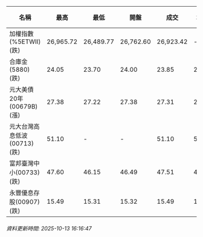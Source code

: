| 名稱 | 最高 | 最低 | 開盤 | 成交 | 均價 | 成交金額(億) | 昨收 | 漲跌幅 | 漲跌 | 總量 | 昨量 | 振幅 |
| -------- | -------- | -------- | -------- |-------- | -------- | -------- |-------- |-------- |-------- | -------- | -------- |-------- |
|加權指數(%5ETWII) (跌)|26,965.72|26,489.77|26,762.60|26,923.42|-|5,853.69|27,301.92|1.39%|378.50|10,089,377|0|1.74%|
|合庫金(5880) (跌)|24.05|23.70|24.00|23.85|23.86|4.45|24.05|0.83%|0.20|18,640|13,960|1.46%|
|元大美債20年(00679B) (漲)|27.38|27.22|27.38|27.31|27.28|18.38|26.90|1.52%|0.41|67,375|33,501|0.59%|
|元大台灣高息低波(00713) (跌)|51.10|-|-|51.10|50.88|7.68|51.40|0.58%|0.30|15,094|9,554|99.42%|
|富邦臺灣中小(00733) (跌)|47.60|46.15|46.49|47.51|47.21|0.565|48.45|1.94%|0.94|1,196|1,218|2.99%|
|永豐優息存股(00907) (跌)|15.49|15.31|15.32|15.49|15.38|0.150|15.60|0.71%|0.11|973|1,305|1.15%|
###### 資料更新時間: 2025-10-13 16:16:47